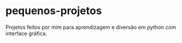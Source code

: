 # pequenos-projetos
Projetos feitos por mim para aprendizagem e diversão em python com interface gráfica.

